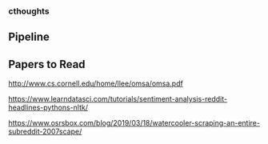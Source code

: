 ### cthoughts


## Pipeline





## Papers to Read


http://www.cs.cornell.edu/home/llee/omsa/omsa.pdf

https://www.learndatasci.com/tutorials/sentiment-analysis-reddit-headlines-pythons-nltk/

https://www.osrsbox.com/blog/2019/03/18/watercooler-scraping-an-entire-subreddit-2007scape/